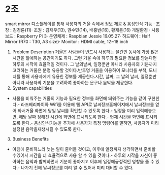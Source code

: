 # 2조

smart mirror
디스플레이를 통해 사용자의 거울 속에서 정보 제공 & 음성인식 기능
· 조장 : 김경륜(11)· 조원 : 김재우(13), 권수민(14), 배홍빈(16), 황재윤(16)
개발환경
· 사용보드 : Raspberry Pi 3· 운영체제 : Raspbian Jessie 16.05.27· 하드웨어 : Half Mirror (R70 : T30, A3 size)· Monitor : HDMI cable, 12~18 inch
1. Problem Description
거울은 사람들이 반드시 사용하는 물건인 동시에 가장 많은 시간을 할애하는 공간이기도 하다. 그런 거울 속에 하루의 필요한 정보를 담는다면 하루의 시작이 효율적일 것이다. 그 날의날씨, 일정뿐만 아니라 사용자의 기분까지 고려하는 거울은 분명 유용할 것이다.반투명 거울을 이용하여 모니터를 부착, 모니터를 통해 사용자에게 유용한 정보를 제공한다.시간, 날짜, 그 날의 날씨, 일정뿐만 아니라 사용자의 기분을 고려하여 좋아하는 문구나 음악을 제공한다.
2. System capabilities
- 사물을 비춰주는 거울의 기능과 필요한 정보를 화면에 띄워주는 기능을 같이 구현한다.- 라즈베리파이와 Wifi를 이용해 웹 API로 날씨정보홈페이지에서 날씨정보를 얻어 와서거울 화면에 당일 날씨를 확인할 수 있도록 한다.- 일정을 미리 입력해놓으면, 해당 날짜 정해진 시간에 화면에 표시되도록 한다.- 현재 시간을 화면에 표시되도록 한다.- 음성인식기능을 추가해 사용자가 특정 명령어를 말하면, 사용자가 미리 설정한 음악을재생시킬 수 있도록 한다.
3. Business Benefits
- 아침에 준비하느라 늦는 일이 줄어들 것이고, 이후에 일정까지 생각하면서 준비할 수있어서 시간을 더 효율적으로 사용 할 수 있을 것이다.- 하루의 시작을 자신이 좋아하는 음악과 함께하면서 기분이 좋아지고 이후에 일정에긍정적인 영향을 줄 수 있다.- 나가기 전에 날씨정보를 미리 알 수 있어서 미리 대비할 수 있다.

